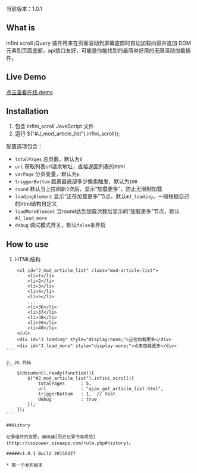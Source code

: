 当前版本：1.0.1

## What is

infini scroll jQuery 插件用来在页面滚动到屏幕底部时自动加载内容并追加 DOM 元素到页面底部，api接口友好，可能是你能找到的最简单好用的无限滚动加载插件。

## Live Demo
[点击查看在线 demo](http://csspower.fanrong33.com/csspower/javascript/infini_scroll/index.html)

## Installation

1. 包含 infini_scroll JavaScript 文件
2. 运行 $("#J_mod_article_list").infini_scroll();

配置选项包含：

* `totalPages`     总页数，默认为`0`
* `url`            获取列表url请求地址，直接返回列表的html
* `varPage`        分页变量，默认为`p`
* `triggerBottom`  距离最底部多少像素触发，默认为`100`
* `round`          默认当上拉刷新`3`次后，显示“加载更多”，防止无限制加载
* `loadingElement` 显示“正在加载更多”节点，默认`#J_loading`，一般根据自己的html结构自定义
* `loadMoreElement` 当round达到加载次数后显示的“加载更多”节点，默认`#J_load_more`
* `debug`          调试模式开关，默认`false`未开启

## How to use

1. HTML结构
````
    <ul id="J_mod_article_list" class="mod-article-list">
        <li>1</li>
        <li>2</li>
        <li>3</li>
        <li>4</li>
        <li>5</li>
        ...
        <li>36</li>
        <li>37</li>
        <li>38</li>
        <li>39</li>
        <li>40</li>
    </ul>
    <div id="J_loading" style="display:none;">正在加载更多</div>
    <div id="J_load_more" style="display:none;">点击加载更多</div>
```

2. JS 代码
```
    $(document).ready(function(){
        $("#J_mod_article_list").infini_scroll({
            totalPages      : 5,
            url             : "ajax_get_article_list.html",
            triggerBottom   : 1,  // test
            debug           : true
        });
    });
```

##History

记录组件的变更，请阅读[历史记录书写规范](http://csspower.sinaapp.com/rule.php#history)。

#####v1.0.1 Build 20150227

* 第一个发布版本

